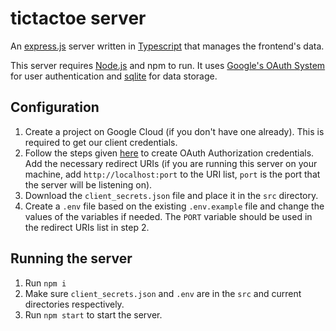 # tictactoe server
An [express.js](https://expressjs.com/) server written in [Typescript](https://www.typescriptlang.org/) that manages the frontend's data.

This server requires [Node.js](https://nodejs.org/) and npm to run. It uses [Google's OAuth System](https://developers.google.com/identity/protocols/oauth2/web-server) for user authentication and [sqlite](https://sqlite.org/) for data storage.

## Configuration
1. Create a project on Google Cloud (if you don't have one already). This is required to get our client credentials.
2. Follow the steps given [here](https://developers.google.com/identity/protocols/oauth2/web-server#prerequisites) to create OAuth Authorization credentials. Add the necessary redirect URIs (if you are running this server on your machine, add `http://localhost:port` to the URI list, `port` is the port that the server will be listening on).
3. Download the `client_secrets.json` file and place it in the `src` directory.
4. Create a `.env` file based on the existing `.env.example` file and change the values of the variables if needed. The `PORT` variable should be used in the redirect URIs list in step 2.

## Running the server
1. Run `npm i`
2. Make sure `client_secrets.json` and `.env` are in the `src` and current directories respectively.
3. Run `npm start` to start the server.